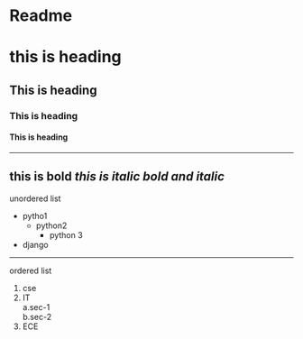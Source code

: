 # Readme
# this is heading
## This is heading
### This is heading
#### This is heading
--------------------------------------
**this is bold**
*this is italic*
***bold and italic***
--------------------------------------
unordered list
- pytho1
  - python2
    - python 3
 - django
--------------------------------------
ordered list
1. cse
2. IT  
    a.sec-1  
    b.sec-2  
3. ECE
